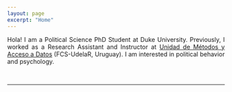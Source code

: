 ```yaml
---
layout: page
excerpt: "Home"
---
```


<div style="text-align: justify">
	
Hola! I am a Political Science PhD Student at Duke University. Previously, I worked as a Research Assistant and Instructor at <a href="https://umad.cienciassociales.edu.uy/">Unidad de Métodos y Acceso a Datos</a> (FCS-UdelaR, Uruguay). I am interested in political behavior and psychology. </div> <br>

<hr class="dashed">

